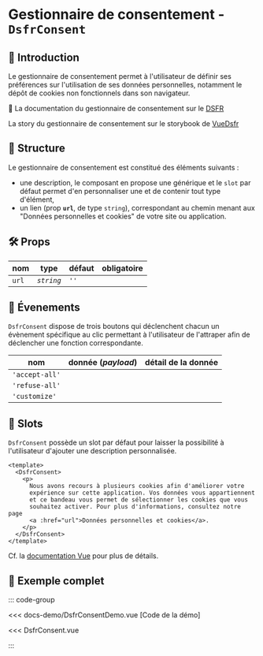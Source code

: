# Gestionnaire de consentement - `DsfrConsent`

## 🌟 Introduction

Le gestionnaire de consentement permet à l'utilisateur de définir ses préférences sur l'utilisation de ses données personnelles, notamment le dépôt de cookies non fonctionnels dans son navigateur.

🏅 La documentation du gestionnaire de consentement sur le [DSFR](https://www.systeme-de-design.gouv.fr/elements-d-interface/composants/gestionnaire-de-consentement)

<VIcon name="vi-file-type-storybook" /> La story du gestionnaire de consentement sur le storybook de [VueDsfr](https://storybook.vue-ds.fr/?path=/docs/composants-dsfrconsent--docs)

## 📐 Structure

Le gestionnaire de consentement est constitué des éléments suivants :

- une description, le composant en propose une générique et le `slot` par défaut permet d'en personnaliser une et de contenir tout type d'élément,
- un lien (prop **`url`**, de type `string`), correspondant au chemin menant aux "Données personnelles et cookies" de votre site ou application.

## 🛠️ Props

|  nom                    |   type        |  défaut          | obligatoire |
| ----------------------- | ---------     | ---------------- | --------    |
| `url`                   | *`string`*    | `''`             |             |

## 📡 Évenements

`DsfrConsent` dispose de trois boutons qui déclenchent chacun un évènement spécifique au clic permettant à l'utilisateur de l'attraper afin de déclencher une fonction correspondante.

|  nom                   |  donnée (*payload*)  | détail de la donnée  |
| ---------------------- | -------------------- | -------------------- |
| `'accept-all'`         |                      |                      |
| `'refuse-all'`         |                      |                      |
| `'customize'`          |                      |                      |

## 🧩 Slots

`DsfrConsent` possède un slot par défaut pour laisser la possibilité à l'utilisateur d'ajouter une description personnalisée.

```vue{6,15,16,25,26}
<template>
  <DsfrConsent>
    <p>
      Nous avons recours à plusieurs cookies afin d'améliorer votre
      expérience sur cette application. Vos données vous appartiennent
      et ce bandeau vous permet de sélectionner les cookies que vous
      souhaitez activer. Pour plus d'informations, consultez notre page
      <a :href="url">Données personnelles et cookies</a>.
    </p>
  </DsfrConsent>
</template>
```

Cf. la [documentation Vue](https://vuejs.org/guide/essentials/event-handling.html#accessing-event-argument-in-inline-handlers) pour plus de détails.

## 📝 Exemple complet

::: code-group

<Story data-title="Démo" min-h="200px">
  <DsfrConsentDemo />
</Story>

<<< docs-demo/DsfrConsentDemo.vue [Code de la démo]

<<< DsfrConsent.vue

:::

<script setup lang="ts">
import DsfrConsentDemo from './docs-demo/DsfrConsentDemo.vue'
</script>
